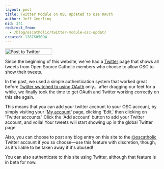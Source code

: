 ```yaml
---
layout: post
title: Twitter Module on OSC Updated to use OAuth
author: Jeff Geerling
nid: 341
redirect_from:
  - /blog/oscatholic/twitter-module-osc-updat/
created: 1287605094
---
```

<p class="rtecenter"><img alt="Post to Twitter" src="/sites/opensourcecatholic.com/files/post-to-twitter.png" style="border-top-width: 0px; border-right-width: 0px; border-bottom-width: 0px; border-left-width: 0px; border-top-style: solid; border-right-style: solid; border-bottom-style: solid; border-left-style: solid; width: 153px; height: 20px; " /></p>
<p>Since the beginning of this website, we&#39;ve had a <a href="/tweets/all">Twitter</a> page that shows all tweets from Open Source Catholic members who choose to allow OSC to show their tweets.</p>
<p>In the past, we used a simple authentication system that worked great before <a href="http://blog.twitter.com/2010/08/twitter-applications-and-oauth.html">Twitter switched to using OAuth</a> only... after dragging our feet for a while, we finally took the time to get OAuth and Twitter working correctly on this site again.</p>
<p>This means that you can add your twitter account to your OSC account, by simply visiting your &#39;<a href="/user">My account</a>&#39; page, clicking &#39;Edit,&#39; then clicking on &#39;Twitter accounts.&#39; Click the &#39;Add account&#39; button to add your Twitter account, and voila! Your tweets will start showing up in the global Twitter page.</p>
<p>Also, you can choose to post any blog entry on this site to the <a href="http://twitter.com/oscatholic">@oscatholic</a> Twitter account if you so choose&mdash;use this feature with discretion, though, as it&#39;s liable to be taken away if it&#39;s abused!</p>
<p>You can also authenticate to this site using Twitter, although that feature is in beta for now.</p>
